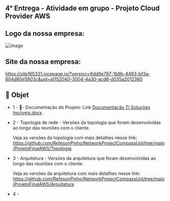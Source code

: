 ## 4° Entrega - Atividade em grupo - Projeto Cloud Provider AWS



## Logo da nossa empresa:
![image](https://user-images.githubusercontent.com/89049212/199023227-0ec30a7f-13c0-42ab-a538-e32a085d2ddf.png)

## Site da nossa empresa:
https://site165331.nicepage.io/?version=6dd8e797-1b9b-4493-bf3a-804d80e5803c&uid=a1152040-3004-4a30-acd6-d035a2012360


## 🎯 Objet

- 1 -
📝-  Documentação do Projeto: Link
[Documentação TI Soluções Incríveis.docx](https://github.com/RefesonPinho/NetworkProjectCompassUol/files/9804103/Documentacao.TI.Solucoes.Incriveis.docx)

- 2 - Topologia de rede - Versões da topologia que foram desenvolvidas ao longo das reuniões com o cliente.

  Veja as versões da topologia com mais detalhes nesse link: https://github.com/RefesonPinho/NetworkProjectCompassUol/tree/main/ProjetoFinalAWS/Topologia


- 3 - Arquitetura - Versões da arquitetura que foram desenvolvidas ao longo das reuniões com o cliente.

  Veja as versões da  arquitetura com mais detalhes nesse link: https://github.com/RefesonPinho/NetworkProjectCompassUol/tree/main/ProjetoFinalAWS/Arquitetura
  
- 4 - 

